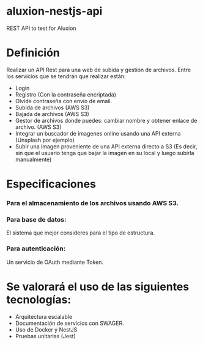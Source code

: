 # aluxion-nestjs-api
REST API to test for Aluxion

# Definición
Realizar un API Rest para una web de subida y gestión de archivos.
Entre los servicios que se tendrán que realizar están:
- Login
- Registro (Con la contraseña encriptada)
- Olvide contraseña con envío de email.
- Subida de archivos (AWS S3)
- Bajada de archivos (AWS S3)
- Gestor de archivos donde puedes: cambiar nombre y obtener enlace de
archivo. (AWS S3)
- Integrar un buscador de imagenes online usando una API externa
(Unsplash por ejemplo)
- Subir una imagen proveniente de una API externa directo a S3 (Es
decir, sin que el usuario tenga que bajar la imagen en su local y luego
subirla manualmente)

# Especificaciones
### Para el almacenamiento de los archivos usando AWS S3.

### Para base de datos:
El sistema que mejor consideres para el tipo de estructura.
### Para autenticación:
Un servicio de OAuth mediante Token.
# Se valorará el uso de las siguientes tecnologías:
- Arquitectura escalable
- Documentación de servicios con SWAGER.
- Uso de Docker y NestJS
- Pruebas unitarias (Jest)
